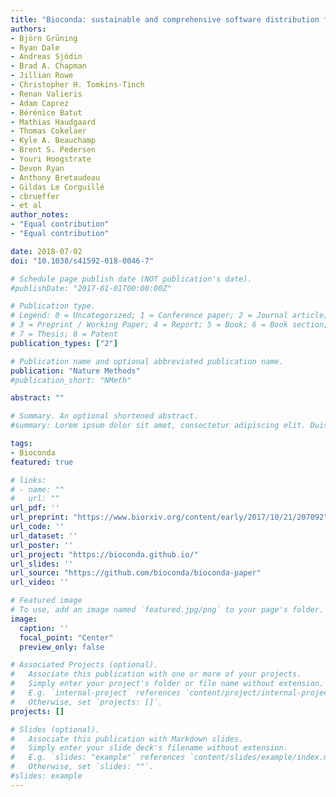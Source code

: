 ```yaml
---
title: "Bioconda: sustainable and comprehensive software distribution for the life sciences"
authors:
- Björn Grüning
- Ryan Dale
- Andreas Sjödin
- Brad A. Chapman
- Jillian Rowe
- Christopher H. Tomkins-Tinch
- Renan Valieris
- Adam Caprez
- Bérénice Batut
- Mathias Haudgaard
- Thomas Cokelaer
- Kyle A. Beauchamp
- Brent S. Pedersen
- Youri Hoogstrate
- Devon Ryan
- Anthony Bretaudeau
- Gildas Le Corguillé
- cbrueffer
- et al
author_notes:
- "Equal contribution"
- "Equal contribution"

date: 2018-07-02
doi: "10.1038/s41592-018-0046-7"

# Schedule page publish date (NOT publication's date).
#publishDate: "2017-01-01T00:00:00Z"

# Publication type.
# Legend: 0 = Uncategorized; 1 = Conference paper; 2 = Journal article;
# 3 = Preprint / Working Paper; 4 = Report; 5 = Book; 6 = Book section;
# 7 = Thesis; 8 = Patent
publication_types: ["2"]

# Publication name and optional abbreviated publication name.
publication: "Nature Methods"
#publication_short: "NMeth"

abstract: ""

# Summary. An optional shortened abstract.
#summary: Lorem ipsum dolor sit amet, consectetur adipiscing elit. Duis posuere tellus ac convallis placerat. Proin tincidunt magna sed ex sollicitudin condimentum.

tags:
- Bioconda
featured: true

# links:
# - name: ""
#   url: ""
url_pdf: ''
url_preprint: "https://www.biorxiv.org/content/early/2017/10/21/207092"
url_code: ''
url_dataset: ''
url_poster: ''
url_project: "https://bioconda.github.io/"
url_slides: ''
url_source: "https://github.com/bioconda/bioconda-paper"
url_video: ''

# Featured image
# To use, add an image named `featured.jpg/png` to your page's folder. 
image:
  caption: ''
  focal_point: "Center"
  preview_only: false

# Associated Projects (optional).
#   Associate this publication with one or more of your projects.
#   Simply enter your project's folder or file name without extension.
#   E.g. `internal-project` references `content/project/internal-project/index.md`.
#   Otherwise, set `projects: []`.
projects: []

# Slides (optional).
#   Associate this publication with Markdown slides.
#   Simply enter your slide deck's filename without extension.
#   E.g. `slides: "example"` references `content/slides/example/index.md`.
#   Otherwise, set `slides: ""`.
#slides: example
---
```

